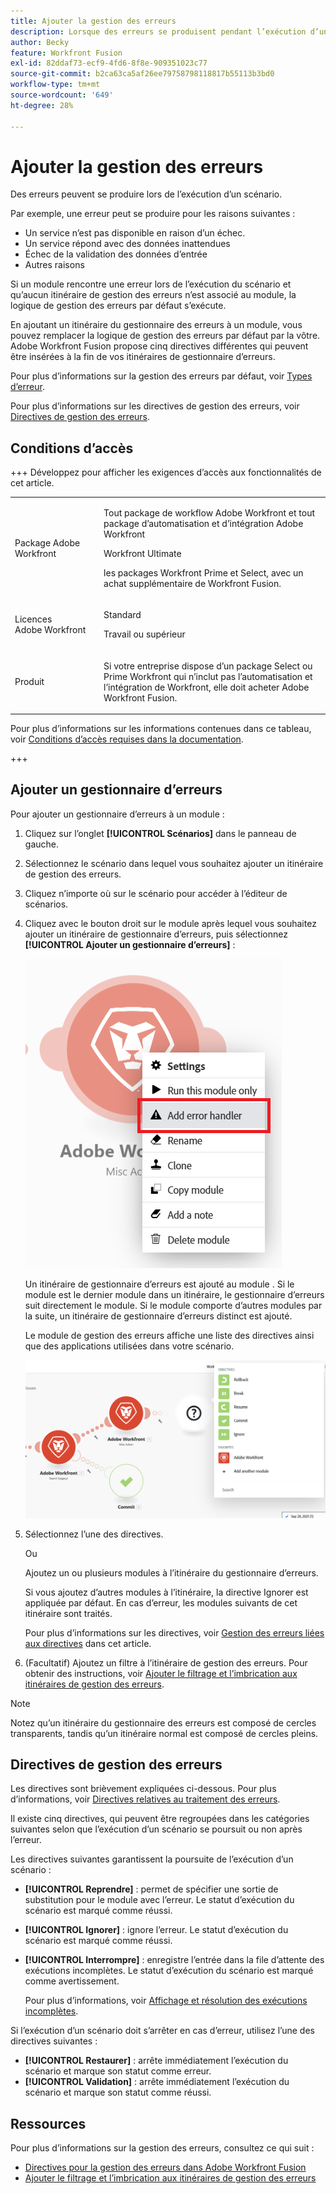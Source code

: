 ```yaml
---
title: Ajouter la gestion des erreurs
description: Lorsque des erreurs se produisent pendant l’exécution d’un scénario, c’est généralement parce qu’un service est indisponible en raison d’une défaillance, qu’un service répond avec des données inattendues ou que la validation des données d’entrée échoue.
author: Becky
feature: Workfront Fusion
exl-id: 82ddaf73-ecf9-4fd6-8f8e-909351023c77
source-git-commit: b2ca63ca5af26ee79758798118817b55113b3bd0
workflow-type: tm+mt
source-wordcount: '649'
ht-degree: 28%

---
```


# Ajouter la gestion des erreurs

Des erreurs peuvent se produire lors de l’exécution d’un scénario.

Par exemple, une erreur peut se produire pour les raisons suivantes :

* Un service n’est pas disponible en raison d’un échec.
* Un service répond avec des données inattendues
* Échec de la validation des données d’entrée
* Autres raisons

Si un module rencontre une erreur lors de l’exécution du scénario et qu’aucun itinéraire de gestion des erreurs n’est associé au module, la logique de gestion des erreurs par défaut s’exécute.

En ajoutant un itinéraire du gestionnaire des erreurs à un module, vous pouvez remplacer la logique de gestion des erreurs par défaut par la vôtre. Adobe Workfront Fusion propose cinq directives différentes qui peuvent être insérées à la fin de vos itinéraires de gestionnaire d’erreurs.

Pour plus d’informations sur la gestion des erreurs par défaut, voir [Types d’erreur](/help/workfront-fusion/references/errors/error-processing.md).

Pour plus d’informations sur les directives de gestion des erreurs, voir [Directives de gestion des erreurs](/help/workfront-fusion/references/errors/directives-for-error-handling.md).

## Conditions d’accès

+++ Développez pour afficher les exigences d’accès aux fonctionnalités de cet article.

<table style="table-layout:auto">
 <col> 
 <col> 
 <tbody> 
  <tr> 
   <td role="rowheader">Package Adobe Workfront</td> 
   <td> <p>Tout package de workflow Adobe Workfront et tout package d’automatisation et d’intégration Adobe Workfront</p><p>Workfront Ultimate</p><p>les packages Workfront Prime et Select, avec un achat supplémentaire de Workfront Fusion.</p> </td> 
  </tr> 
  <tr data-mc-conditions=""> 
   <td role="rowheader">Licences Adobe Workfront</td> 
   <td> <p>Standard</p><p>Travail ou supérieur</p> </td> 
  </tr> 
  <tr> 
   <td role="rowheader">Produit</td> 
   <td>
   <p>Si votre entreprise dispose d’un package Select ou Prime Workfront qui n’inclut pas l’automatisation et l’intégration de Workfront, elle doit acheter Adobe Workfront Fusion.</li></ul>
   </td> 
  </tr>
 </tbody> 
</table>

Pour plus d’informations sur les informations contenues dans ce tableau, voir [Conditions d’accès requises dans la documentation](/help/workfront-fusion/references/licenses-and-roles/access-level-requirements-in-documentation.md).

+++

## Ajouter un gestionnaire d’erreurs

Pour ajouter un gestionnaire d’erreurs à un module :

1. Cliquez sur l’onglet **[!UICONTROL Scénarios]** dans le panneau de gauche.
1. Sélectionnez le scénario dans lequel vous souhaitez ajouter un itinéraire de gestion des erreurs.
1. Cliquez n’importe où sur le scénario pour accéder à l’éditeur de scénarios.
1. Cliquez avec le bouton droit sur le module après lequel vous souhaitez ajouter un itinéraire de gestionnaire d’erreurs, puis sélectionnez **[!UICONTROL Ajouter un gestionnaire d’erreurs]** :

   ![Itinéraire du gestionnaire d’erreurs](assets/error-handler-route.png)

   Un itinéraire de gestionnaire d’erreurs est ajouté au module . Si le module est le dernier module dans un itinéraire, le gestionnaire d’erreurs suit directement le module. Si le module comporte d’autres modules par la suite, un itinéraire de gestionnaire d’erreurs distinct est ajouté.

   Le module de gestion des erreurs affiche une liste des directives ainsi que des applications utilisées dans votre scénario.

   ![Itinéraire d’erreur](assets/error-route.png)

1. Sélectionnez l’une des directives.

   Ou

   Ajoutez un ou plusieurs modules à l’itinéraire du gestionnaire d’erreurs.

   Si vous ajoutez d’autres modules à l’itinéraire, la directive Ignorer est appliquée par défaut. En cas d’erreur, les modules suivants de cet itinéraire sont traités.

   Pour plus d’informations sur les directives, voir [Gestion des erreurs liées aux directives](#error-handling-directives) dans cet article.

1. (Facultatif) Ajoutez un filtre à l’itinéraire de gestion des erreurs. Pour obtenir des instructions, voir [Ajouter le filtrage et l’imbrication aux itinéraires de gestion des erreurs](/help/workfront-fusion/create-scenarios/config-error-handling/advanced-error-handling.md).

>[!NOTE]
>
>Notez qu’un itinéraire du gestionnaire des erreurs est composé de cercles transparents, tandis qu’un itinéraire normal est composé de cercles pleins.

## Directives de gestion des erreurs

Les directives sont brièvement expliquées ci-dessous. Pour plus d’informations, voir [Directives relatives au traitement des erreurs](/help/workfront-fusion/references/errors/directives-for-error-handling.md).

Il existe cinq directives, qui peuvent être regroupées dans les catégories suivantes selon que l’exécution d’un scénario se poursuit ou non après l’erreur.

Les directives suivantes garantissent la poursuite de l’exécution d’un scénario :

* **[!UICONTROL Reprendre]** : permet de spécifier une sortie de substitution pour le module avec l’erreur. Le statut d’exécution du scénario est marqué comme réussi.
* **[!UICONTROL Ignorer]** : ignore l’erreur. Le statut d’exécution du scénario est marqué comme réussi.
* **[!UICONTROL Interrompre]** : enregistre l’entrée dans la file d’attente des exécutions incomplètes. Le statut d’exécution du scénario est marqué comme avertissement.

  Pour plus d’informations, voir [Affichage et résolution des exécutions incomplètes](/help/workfront-fusion/manage-scenarios/view-and-resolve-incomplete-executions.md).

Si l’exécution d’un scénario doit s’arrêter en cas d’erreur, utilisez l’une des directives suivantes :

* **[!UICONTROL Restaurer]** : arrête immédiatement l’exécution du scénario et marque son statut comme erreur.
* **[!UICONTROL Validation]** : arrête immédiatement l’exécution du scénario et marque son statut comme réussi.

## Ressources

Pour plus d’informations sur la gestion des erreurs, consultez ce qui suit :

* [Directives pour la gestion des erreurs dans Adobe Workfront Fusion](/help/workfront-fusion/references/errors/directives-for-error-handling.md)
* [Ajouter le filtrage et l’imbrication aux itinéraires de gestion des erreurs](/help/workfront-fusion/create-scenarios/config-error-handling/advanced-error-handling.md)

